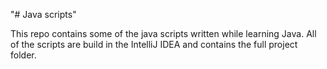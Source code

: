"# Java scripts" 

This repo contains some of the java scripts written while learning Java. All of the scripts are build in the IntelliJ IDEA and contains the full project folder.
